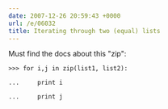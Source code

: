 ```yaml
---
date: 2007-12-26 20:59:43 +0000
url: /e/06032
title: Iterating through two (equal) lists
---
```


Must find the docs about this "zip":

	>>> for i,j in zip(list1, list2):

	...     print i

	...     print j
